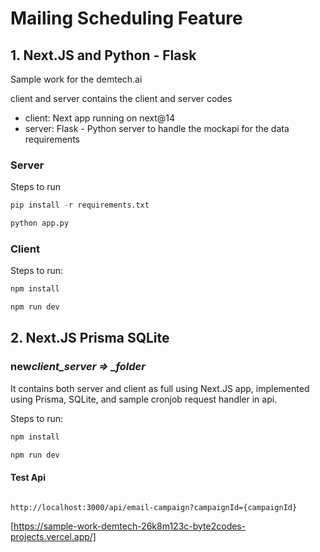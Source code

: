 # Mailing Scheduling Feature

## 1. Next.JS and Python - Flask

Sample work for the demtech.ai

client and server contains the client and server codes

- client: Next app running on next@14
- server: Flask - Python server to handle the mockapi for the data requirements

### Server

Steps to run

```python
pip install -r requirements.txt
```

```python
python app.py
```

### Client

Steps to run:

```js
npm install
```

```js
npm run dev
```

## 2. Next.JS Prisma SQLite

### new*client_server => \_folder*

It contains both server and client as full using Next.JS app, implemented using Prisma, SQLite, and sample cronjob request handler in api.

Steps to run:

```js
npm install
```

```js
npm run dev
```

#### Test Api

```

http://localhost:3000/api/email-campaign?campaignId={campaignId}

```

[https://sample-work-demtech-26k8m123c-byte2codes-projects.vercel.app/]
